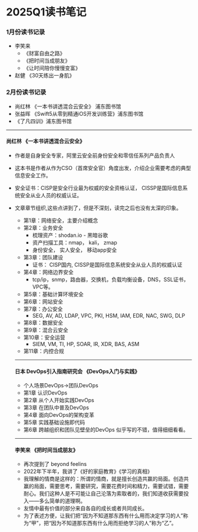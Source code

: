 # 2025Q1读书笔记

### 1月份读书记录
- 李笑来
    - 《财富自由之路》
    - 《把时间当成朋友》
    - 《让时间陪你慢慢变富》
- 赵健 《30天练出一身肌》

### 2月份读书记录
- 尚红林 《一本书讲透混合云安全》 浦东图书馆
- 张益晖 《Swift5从零到精通iOS开发训练营》浦东图书馆
- 《了凡四训》浦东图书馆


---
#### 尚红林 《一本书讲透混合云安全》
- 作者是自身安全专家，阿里云安全前身份安全和零信任系列产品负责人
- 这本书是作者从作为CSO（首席安全官）角度出发，介绍企业需要考虑的典型信息安全工作。
- 安全证书：CISP是安全行业最为权威的安全资格认证， CISSP是国际信息系统安全从业人员的权威认证。
- 文章章节组织,这些点讲到了，但是不深刻，读完之后也没有太深的印象。
    - 第1章：网络安全，主要介绍概念
    - 第2章：业务安全
        - 梳理资产：shodan.io - 黑暗谷歌
        - 资产扫描工具：nmap， kali， zmap
        - 身份安全， 实人安全， 移动app安全
    - 第3章：团队建设
        - 证书： CISP国内, CISSP是国际信息系统安全从业人员的权威认证
    - 第4章：网络边界安全
        - tcp/ip，snmp，路由器，交换机，负载均衡设备，DNS，SSL证书，VPC等。 
    - 第5章：基础计算环境安全
    - 第6章：网站安全
    - 第7章：办公安全
        - SEG, AV, AD, LDAP, VPC, PKI, HSM, IAM, EDR, NAC, SWG, DLP
    - 第8章：数据安全
    - 第9章：混合云安全
    - 第10章：安全运营
        - SIEM, VM, TI, HP, SOAR, IR, XDR, BAS, ASM
    - 第11章：内控合规

    ---
    #### 日本 DevOps引入指南研究会 《DevOps入门与实践》
    - 个人场景DevOps->团队DevOps
    - 第1章 认识DevOps
    - 第2章 从个人开始实践DevOps
    - 第3章 在团队中普及DevOps
    - 第4章 面向DevOps的架构变革
    - 第5章 实践基础设施即代码
    - 第6章 跨越组织和团队见壁垒的DevOps
    似乎写的不错，值得细细看看。

    ---
    #### 李笑来 《把时间当成朋友》
    - 再次提到了 beyond feelins
    - 2022年下半年，我讲了《好的家庭教育》《学习的真相》
    - 我理解的情商是这样的：所谓的情商，就是擅长创造共赢的局面。创造共赢的局面，需要思考，需要研究，需要花费时间和精力，需要试错，需要耐心。我们这种人是不可能让自己沦落为索取者的，我们知道收获需要投入——多么简单的道理啊。
    - 友情中最有价值的部分来自各自的成长或者共同成长。
    - 为了表述方便，让我们把“因为不知道那东西有什么用而决定学习的人”称为“甲”，把“因为不知道那东西有什么用而拒绝学习的人”称为“乙”。

